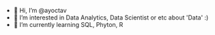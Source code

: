 - 👋 Hi, I’m @ayoctav
- 👀 I’m interested in Data Analytics, Data Scientist or etc about 'Data' :)
- 🌱 I’m currently learning SQL, Phyton, R

<!---
ayoctav/ayoctav is a ✨ special ✨ repository because its `README.md` (this file) appears on your GitHub profile.
You can click the Preview link to take a look at your changes.
--->
